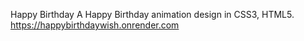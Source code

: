 Happy Birthday
A Happy Birthday animation design in CSS3, HTML5.
https://happybirthdaywish.onrender.com
